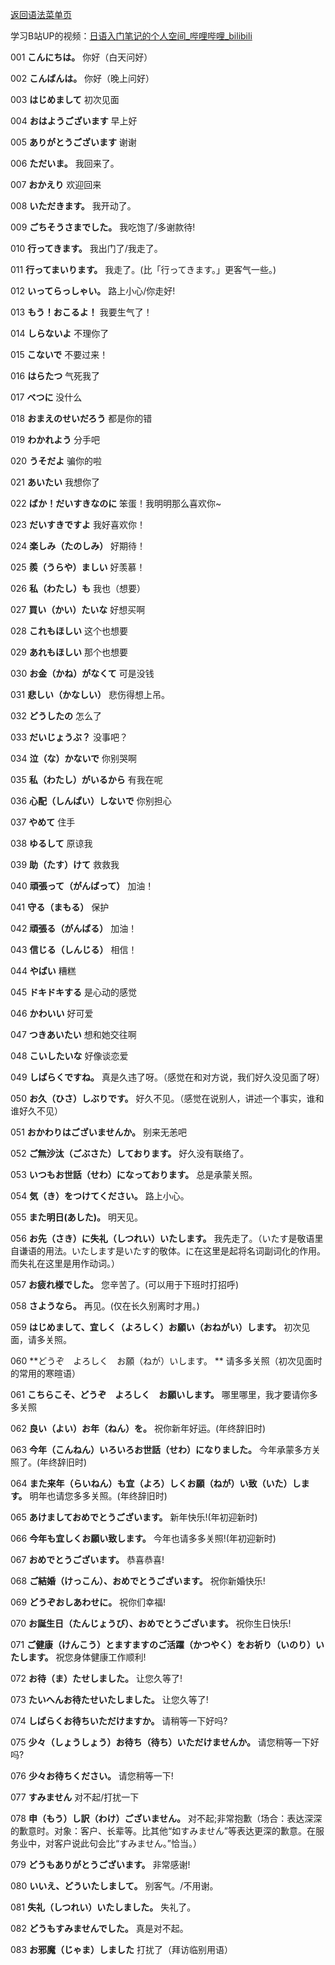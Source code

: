 [返回语法菜单页](https://sakura-jikage.github.io/notebook/#/外语/日语/语法)

学习B站UP的视频：[日语入门笔记的个人空间_哔哩哔哩_bilibili](https://space.bilibili.com/607249381)

001 **こんにちは。**
你好（白天问好）

002 **こんばんは。**
你好（晚上问好）

003 **はじめまして**
初次见面

004 **おはようございます**
早上好

005 **ありがとうございます**
谢谢

006 **ただいま。**
我回来了。

007 **おかえり**
欢迎回来

008 **いただきます。**
我开动了。

009 **ごちそうさまでした。**
我吃饱了/多谢款待!

010 **行ってきます。**
我出门了/我走了。

011 **行ってまいります。**
我走了。(比「行ってきます。」更客气一些。)

012 **いってらっしゃい。**
路上小心/你走好!

013 **もう！おこるよ！**
我要生气了！

014 **しらないよ**
不理你了

015 **こないで**
不要过来！

016 **はらたつ**
气死我了

017 **べつに**
没什么

018 **おまえのせいだろう**
都是你的错

019 **わかれよう**
分手吧

020 **うそだよ**
骗你的啦

021 **あいたい**
我想你了

022 **ばか！だいすきなのに**
笨蛋！我明明那么喜欢你~

023 **だいすきですよ**
我好喜欢你！

024 **楽しみ（たのしみ）**
好期待！

025 **羨（うらや）ましい**
好羡慕！

026 **私（わたし）も**
我也（想要）

027 **買い（かい）たいな**
好想买啊

028 **これもほしい**
这个也想要

029 **あれもほしい**
那个也想要

030 **お金（かね）がなくて**
可是没钱

031 **悲しい（かなしい）**
悲伤得想上吊。

032 **どうしたの**
怎么了

033 **だいじょうぶ？**
没事吧？

034 **泣（な）かないで**
你别哭啊

035 **私（わたし）がいるから**
有我在呢

036 **心配（しんぱい）しないで**
你别担心

037 **やめて**
住手

038 **ゆるして**
原谅我

039 **助（たす）けて**
救救我

040 **頑張って（がんばって）**
加油！

041 **守る（まもる）**
保护

042 **頑張る（がんばる）**
加油！

043 **信じる（しんじる）**
相信！

044 **やばい**
糟糕

045 **ドキドキする**
是心动的感觉

046 **かわいい**
好可爱

047 **つきあいたい**
想和她交往啊

048 **こいしたいな**
好像谈恋爱

049 **しばらくですね。**
真是久违了呀。（感觉在和对方说，我们好久没见面了呀）

050 **お久（ひさ）しぶりです。**
好久不见。（感觉在说别人，讲述一个事实，谁和谁好久不见）

051 **おかわりはございませんか。**
别来无恙吧

052 **ご無沙汰（ごぶさた）しております。**
好久没有联络了。

053 **いつもお世話（せわ）になっております。**
总是承蒙关照。

054 **気（き）をつけてください。**
路上小心。

055 **また明日(あした)。**
明天见。

056 **お先（さき）に失礼（しつれい）いたします。**
我先走了。（いたす是敬语里自谦语的用法。いたします是いたす的敬体。に在这里是起将名词副词化的作用。而失礼在这里是用作动词。）

057 **お疲れ様でした。**
您辛苦了。(可以用于下班时打招呼)

058 **さようなら。**
再见。(仅在长久别离时才用。)

059 **はじめまして、宜しく（よろしく）お願い（おねがい）します。**
初次见面，请多关照。

060 **どうぞ　よろしく　お願（ねが）いします。 **
请多多关照（初次见面时的常用的寒暄语）

061 **こちらこそ、どうぞ　よろしく　お願いします。**
哪里哪里，我才要请你多多关照

062 **良い（よい）お年（ねん）を。**
祝你新年好运。(年终辞旧时)

063 **今年（こんねん）いろいろお世話（せわ）になりました。**
今年承蒙多方关照了。(年终辞旧时)

064 **また来年（らいねん）も宜（よろ）しくお願（ねが）い致（いた）します。**
明年也请您多多关照。(年终辞旧时)

065 **あけましておめでとうございます。**
新年快乐!(年初迎新时)

066 **今年も宜しくお願い致します。**
今年也请多多关照!(年初迎新时)

067 **おめでとうございます。**
恭喜恭喜!

068 **ご結婚（けっこん）、おめでとうございます。**
祝你新婚快乐!

069 **どうぞおしあわせに。**
祝你们幸福!

070 **お誕生日（たんじょうび）、おめでとうございます。**
祝你生日快乐!

071 **ご健康（けんこう）とますますのご活躍（かつやく）をお祈り（いのり）いたします。**
祝您身体健康工作顺利!

072 **お待（ま）たせしました。**
让您久等了!

073 **たいへんお待たせいたしました。**
让您久等了!

074 **しばらくお待ちいただけますか。**
请稍等一下好吗?

075 **少々（しょうしょう）お待ち（待ち）いただけませんか。**
请您稍等一下好吗?

076 **少々お待ちください。**
请您稍等一下!

077 **すみません**
对不起/打扰一下

078 **申（もう）し訳（わけ）ございません。**
对不起;非常抱歉（场合：表达深深的歉意时。对象：客户、长辈等。比其他“如すみません”等表达更深的歉意。在服务业中，对客户说此句会比“すみません。”恰当。）

079 **どうもありがとうございます。**
非常感谢!

080 **いいえ、どういたしまして。**
别客气。/不用谢。

081 **失礼（しつれい）いたしました。**
失礼了。

082 **どうもすみませんでした。**
真是对不起。

083 **お邪魔（じゃま）しました**
打扰了（拜访临别用语）